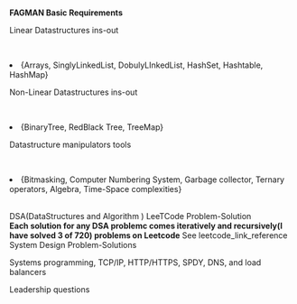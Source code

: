 <p>
<br/>
<b>FAGMAN Basic Requirements</b>
<br/>
<p>
<p>Linear Datastructures ins-out</p>
<br/><p><li>{Arrays, SinglyLinkedList, DobulyLInkedList, HashSet, Hashtable, HashMap}</li></p>

<p>Non-Linear Datastructures ins-out</p>
<br/><p><li>{BinaryTree, RedBlack Tree, TreeMap}</li></p>

<p>Datastructure manipulators tools</p>
<br/><p><li>{Bitmasking, Computer Numbering System, Garbage collector, Ternary operators, Algebra, Time-Space complexities}</li></p>

</p>

<br/>
<a>DSA(DataStructures and Algorithm ) LeeTCode Problem-Solution</a><br/>
   <b>Each solution for any DSA problemc comes iteratively and recursively(I have solved 3 of 720) problems on Leetcode</b>
   <a>See leetcode_link_reference</a>

<br/>
<a>System Design Problem-Solutions</a><br/>

<a>Systems programming, TCP/IP, HTTP/HTTPS, SPDY, DNS, and load balancers</a>

<a>Leadership questions</a>
</p>
